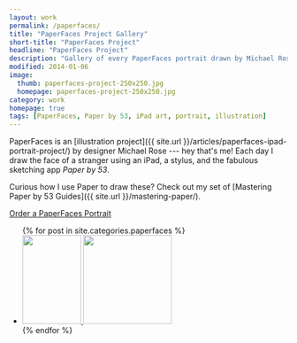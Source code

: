 ```yaml
---
layout: work
permalink: /paperfaces/
title: "PaperFaces Project Gallery"
short-title: "PaperFaces Project"
headline: "PaperFaces Project"
description: "Gallery of every PaperFaces portrait drawn by Michael Rose with Paper by 53 for iPad."
modified: 2014-01-06
image: 
  thumb: paperfaces-project-250x250.jpg
  homepage: paperfaces-project-250x250.jpg
category: work
homepage: true
tags: [PaperFaces, Paper by 53, iPad art, portrait, illustration]
---
```


PaperFaces is an [illustration project]({{ site.url }}/articles/paperfaces-ipad-portrait-project/) by designer Michael Rose --- hey that's me! Each day I draw the face of a stranger using an iPad, a stylus, and the fabulous sketching app *Paper by 53*. 

Curious how I use Paper to draw these? Check out my set of [Mastering Paper by 53 Guides]({{ site.url }}/mastering-paper/).

<div markdown="0" class="center-block"><a href="{{ site.url }}/portraits/" class="btn" style="margin-bottom:0;">Order a PaperFaces Portrait</a></div>

<ul class="oversized-recent-grid">
{% for post in site.categories.paperfaces %}
	<li><a href="{{ site.url }}{{ post.url }}" title="{{ post.title }}">
		<img class="load" src="{{ site.url }}/images/preload.gif" data-original="{{ site.url }}/images/{{ post.image.thumb }}" alt="" width="106" height="160">
		<noscript><img src="{{ site.url }}/images/{{ post.image.thumb }}" alt="" width="160" height="160"></noscript>
	</a></li>
{% endfor %}
</ul>
